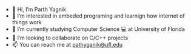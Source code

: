 - 👋 Hi, I’m Parth Yagnik
- 👀 I’m interested in embeded programing and learnign how internet of things work
- 🌱 I’m currently studying Computer Science 💻 at University of Florida
- 💞️ I’m looking to collaborate on C/C++ projects
- 📫 You can reach me at pathyganik@ufl.edu

<!---
pyagnik1/pyagnik1 is a ✨ special ✨ repository because its `README.md` (this file) appears on your GitHub profile.
You can click the Preview link to take a look at your changes.
--->
